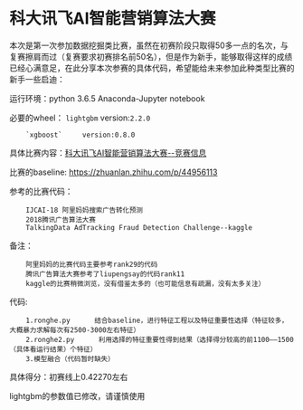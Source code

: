 # 科大讯飞AI智能营销算法大赛
本次是第一次参加数据挖掘类比赛，虽然在初赛阶段只取得50多一点的名次，与复赛擦肩而过（复赛要求初赛排名前50名），但是作为新手，能够取得这样的成绩已经心满意足，在此分享本次参赛的具体代码，希望能给未来参加此种类型比赛的新手一些启迪：

运行环境：python 3.6.5               Anaconda-Jupyter notebook

必要的wheel：
		`lightgbm`    version:`2.2.0`     
		               
		`xgboost`     version:0.8.0

具体比赛内容：[科大讯飞AI智能营销算法大赛--竞赛信息](http://www.pkbigdata.com/common/cmpt/2018%E7%A7%91%E5%A4%A7%E8%AE%AF%E9%A3%9EAI%E8%90%A5%E9%94%80%E7%AE%97%E6%B3%95%E5%A4%A7%E8%B5%9B_%E7%AB%9E%E8%B5%9B%E4%BF%A1%E6%81%AF.html)

比赛的baseline:
https://zhuanlan.zhihu.com/p/44956113

参考的比赛代码：
		
		IJCAI-18 阿里妈妈搜索广告转化预测
		2018腾讯广告算法大赛
		TalkingData AdTracking Fraud Detection Challenge--kaggle

备注：
		
		阿里妈妈的比赛代码主要参考rank29的代码
		腾讯广告算法大赛参考了liupengsay的代码rank11
		kaggle的比赛稍微浏览，没有借鉴太多的（也可能信息有疏漏，没有太多关注）

代码:
		
		1.ronghe.py      结合baseline，进行特征工程以及特征重要性选择（特征较多，大概暴力求解每次有2500-3000左右特征）
		2.ronghe2.py      利用选择的特征重要性得到结果（选择得分较高的前1100——1500（具体看运行结果）个特征）
		3.模型融合（代码暂时缺失）

具体得分：初赛线上0.42270左右


lightgbm的参数值已修改，请谨慎使用
